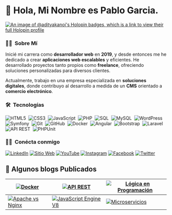 # 👋 Hola, Mi Nombre es Pablo Garcia.

[![An image of @adityakanoi's Holopin badges, which is a link to view their full Holopin profile](https://pablogarciajc.com/wp-content/uploads/2024/02/banner_desktop_pablogarciajc_programador_desarrador_web.webp)](https://pablogarciajc.com/wp-content/uploads/2024/02/banner_desktop_pablogarciajc_programador_desarrador_web.webp)


<!-- ## 👋 &nbsp;Hey there! I'm Aditya Kanoi -->

### 👨‍💻 &nbsp;Sobre Mí
  
Inicié mi carrera como **desarrollador web** en **2019**, y desde entonces me he dedicado a crear **aplicaciones web escalables** y eficientes. He desarrollado proyectos tanto propios como **freelance**, ofreciendo soluciones personalizadas para diversos clientes.

Actualmente, trabajo en una empresa especializada en **soluciones digitales**, donde contribuyo al desarrollo a medida de un **CMS** orientado a **comercio electrónico**.

 
### 🛠 &nbsp;Tecnologías

![HTML5](https://img.shields.io/badge/html5-%23E34F26.svg?style=for-the-badge&logo=html5&logoColor=white)&nbsp;
![CSS3](https://img.shields.io/badge/css3-%231572B6.svg?style=for-the-badge&logo=css3&logoColor=white)&nbsp;
![JavaScript](https://img.shields.io/badge/javascript-%23323330.svg?style=for-the-badge&logo=javascript&logoColor=%23F7DF1E)&nbsp;
![PHP](https://img.shields.io/badge/php-%23777777.svg?style=for-the-badge&logo=php&logoColor=white)&nbsp;
![SQL](https://img.shields.io/badge/sql-%234478A8.svg?style=for-the-badge&logo=postgresql&logoColor=white)&nbsp;
![MySQL](https://img.shields.io/badge/mysql-%2300f.svg?style=for-the-badge&logo=mysql&logoColor=white)&nbsp;
![WordPress](https://img.shields.io/badge/WordPress-%2339ACFF.svg?style=for-the-badge&logo=wordpress&logoColor=white)&nbsp;
![Symfony](https://img.shields.io/badge/symfony-%23000000.svg?style=for-the-badge&logo=symfony&logoColor=white)&nbsp;
![Git](https://img.shields.io/badge/git-%23F05033.svg?style=for-the-badge&logo=git&logoColor=white)&nbsp;
![GitHub](https://img.shields.io/badge/github-%23121011.svg?style=for-the-badge&logo=github&logoColor=white)&nbsp;
![Docker](https://img.shields.io/badge/docker-%232496ED.svg?style=for-the-badge&logo=docker&logoColor=white)&nbsp;
![Angular](https://img.shields.io/badge/angular-%23DD0031.svg?style=for-the-badge&logo=angular&logoColor=white)&nbsp;
![Bootstrap](https://img.shields.io/badge/bootstrap-%237952b3.svg?style=for-the-badge&logo=bootstrap&logoColor=white)&nbsp;
![Laravel](https://img.shields.io/badge/laravel-%23F4534B.svg?style=for-the-badge&logo=laravel&logoColor=white)&nbsp;
![API REST](https://img.shields.io/badge/API%20REST-%2332A3FF.svg?style=for-the-badge&logo=fastapi&logoColor=white)&nbsp;
![PHPUnit](https://img.shields.io/badge/phpunit-%23366488.svg?style=for-the-badge&logo=php&logoColor=white)&nbsp;

### 🤝🏻 &nbsp;Conécta conmigo

[![LinkedIn](https://img.shields.io/badge/-LinkedIn-0077B5?style=flat&logo=Linkedin&logoColor=white)](https://www.linkedin.com/in/pablogarciajc/)
[![Sitio Web](https://img.shields.io/badge/-SitioWeb-3423A6?style=flat&logo=Google-Chrome&logoColor=white)](https://pablogarciajc.com/)
[![YouTube](https://img.shields.io/badge/-YouTube-FF0000?style=flat&logo=YouTube&logoColor=white)](https://www.youtube.com/channel/UC5I4oY7BeNwT4gBu1ZKsEhw)
[![Instagram](https://img.shields.io/badge/-Instagram-E4405F?style=flat&logo=Instagram&logoColor=white)](https://www.instagram.com/pablogarciajc/)
[![Facebook](https://img.shields.io/badge/-Facebook-1877F2?style=flat&logo=Facebook&logoColor=white)](https://www.facebook.com/PabloGarciaJC)
[![Twitter](https://img.shields.io/badge/-Twitter-1DA1F2?style=flat&logo=Twitter&logoColor=white)](https://twitter.com/x/migrate?tok=7b2265223a222f5061626c6f4761726369614a433f743d6c6374316778764538446b714172386467787248497726733d3039222c2274223a313733373037363135397de7b0360c2aa7f123cba62323f2c3fb42)

## 📝 Algunos blogs Publicados

| [![Docker](https://pablogarciajc.com/wp-content/uploads/2025/08/Guia-Completa-de-Docker_-Que-es-Como-Usarlo-y-Donde-Descargarlo.webp)](https://pablogarciajc.com/blog/guia-completa-docker-que-es-como-usarlo-descargar/) | [![API REST](https://pablogarciajc.com/wp-content/uploads/2025/08/API-REST_-Que-es-Para-Que-Sirve-y-Ejemplos-de-Uso.webp)](https://pablogarciajc.com/blog/api-rest-que-es-para-que-sirve-ejemplos/) | [![Lógica en Programación](https://pablogarciajc.com/wp-content/uploads/2025/08/Logica-en-Programacion_-Por-Que-Es-Fundamental-para-Desarrolladores.webp)](https://pablogarciajc.com/blog/logica-programacion-por-que-es-fundamental-desarrolladores/) |
|---|---|---|
| [![Apache vs Nginx](https://pablogarciajc.com/wp-content/uploads/2025/08/Apache-vs-Nginx_-Diferencias-Clave-entre-Ambos-Servidores-Web.webp)](https://pablogarciajc.com/blog/apache-vs-nginx-diferencias-servidores-web/) | [![JavaScript Engine V8](https://pablogarciajc.com/wp-content/uploads/2025/08/JavaScript-Engine-V8-y-el-Navegador.webp)](https://pablogarciajc.com/blog/javascript-engine-v8-navegador/) | [![Microservicios](https://pablogarciajc.com/wp-content/uploads/2025/08/Microservicios_-La-Arquitectura-Clave-para-Escalar-Aplicaciones-Web.webp)](https://pablogarciajc.com/blog/microservicios-arquitectura-clave-escalar-aplicaciones-web/) |
